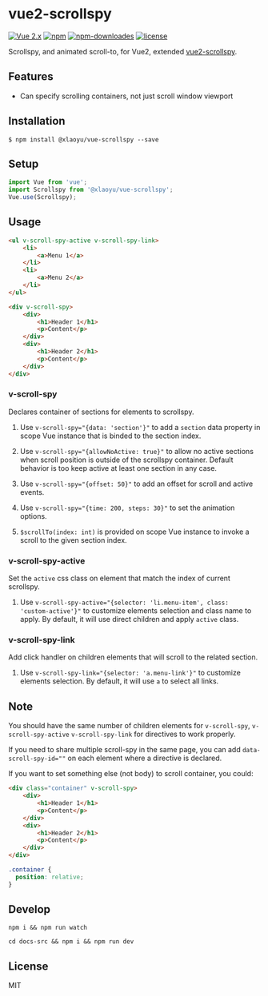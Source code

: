 # vue2-scrollspy

[![Vue 2.x](https://img.shields.io/badge/Vue-2.x-brightgreen.svg)](https://vuejs.org/v2/guide/)
[![npm](https://img.shields.io/npm/v/@xlaoyu/vue-scrollspy.svg)](https://www.npmjs.com/package/vue-scrollspy)
[![npm-downloades](https://img.shields.io/npm/dm/vue2-scrollspy.svg)](https://www.npmjs.com/package/vue2-scrollspy)
[![license](https://img.shields.io/github/license/mashape/apistatus.svg)](https://github.com/ibufu/vue2-scrollspy/blob/master/LICENSE)

Scrollspy, and animated scroll-to, for Vue2, extended [vue2-scrollspy](https://github.com/ibufu/vue2-scrollspy).

## Features

- Can specify scrolling containers, not just scroll window viewport

## Installation

```
$ npm install @xlaoyu/vue-scrollspy --save
```

## Setup

```js
import Vue from 'vue';
import Scrollspy from '@xlaoyu/vue-scrollspy';
Vue.use(Scrollspy);
```

## Usage

```html
<ul v-scroll-spy-active v-scroll-spy-link>
    <li>
        <a>Menu 1</a>
    </li>
    <li>
        <a>Menu 2</a>
    </li>
</ul>

<div v-scroll-spy>
    <div>
        <h1>Header 1</h1>
        <p>Content</p>
    </div>
    <div>
        <h1>Header 2</h1>
        <p>Content</p>
    </div>
</div>
```

### **v-scroll-spy**

Declares container of sections for elements to scrollspy.

1. Use `v-scroll-spy="{data: 'section'}"` to add a `section` data property in scope Vue instance that is binded to the 
section index.

2. Use `v-scroll-spy="{allowNoActive: true}"` to allow no active sections when scroll position is outside of the scrollspy 
container. Default behavior is too keep active at least one section in any case.

3. Use `v-scroll-spy="{offset: 50}"` to add an offset for scroll and active events.

4. Use `v-scroll-spy="{time: 200, steps: 30}"` to set the animation options.

5. `$scrollTo(index: int)` is provided on scope Vue instance to invoke a scroll to the given section index.

### **v-scroll-spy-active**

Set the `active` css class on element that match the index of current scrollspy.

1. Use `v-scroll-spy-active="{selector: 'li.menu-item', class: 'custom-active'}"` to customize elements selection and class 
name to apply. By default, it will use direct children and apply `active` class.

### **v-scroll-spy-link**

Add click handler on children elements that will scroll to the related section.

1. Use `v-scroll-spy-link="{selector: 'a.menu-link'}"` to customize elements selection. By default, it will use `a` to
select all links.  

## Note

You should have the same number of children elements for `v-scroll-spy`, `v-scroll-spy-active` `v-scroll-spy-link` for 
directives to work properly.

If you need to share multiple scroll-spy in the same page, you can add `data-scroll-spy-id=""` on each element where a 
directive is declared.

If you want to set something else (not body) to scroll container, you could:
```html
<div class="container" v-scroll-spy>
    <div>
        <h1>Header 1</h1>
        <p>Content</p>
    </div>
    <div>
        <h1>Header 2</h1>
        <p>Content</p>
    </div>
</div>
```
```css
.container {
  position: relative;
}
```

## Develop
```shell
npm i && npm run watch 
```
```shell
cd docs-src && npm i && npm run dev
```


## License
MIT
